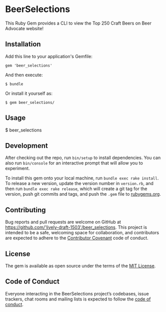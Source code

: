 # BeerSelections

This Ruby Gem provides a CLI to view the Top 250 Craft Beers on Beer Advocate website!

## Installation

Add this line to your application's Gemfile:

````
gem 'beer_selections'
````
And then execute:

    $ bundle

Or install it yourself as:

    $ gem beer_selections/

## Usage

$ beer_selections

## Development

After checking out the repo, run `bin/setup` to install dependencies. You can also run `bin/console` for an interactive prompt that will allow you to experiment.

To install this gem onto your local machine, run `bundle exec rake install`. To release a new version, update the version number in `version.rb`, and then run `bundle exec rake release`, which will create a git tag for the version, push git commits and tags, and push the `.gem` file to [rubygems.org](https://rubygems.org).

## Contributing

Bug reports and pull requests are welcome on GitHub at https://github.com/'lively-draft-1503'/beer_selections. This project is intended to be a safe, welcoming space for collaboration, and contributors are expected to adhere to the [Contributor Covenant](http://contributor-covenant.org) code of conduct.

## License

The gem is available as open source under the terms of the [MIT License](https://opensource.org/licenses/MIT).

## Code of Conduct

Everyone interacting in the BeerSelections project’s codebases, issue trackers, chat rooms and mailing lists is expected to follow the [code of conduct](https://github.com/'lively-draft-1503'/beer_selections/blob/master/CODE_OF_CONDUCT.md).
